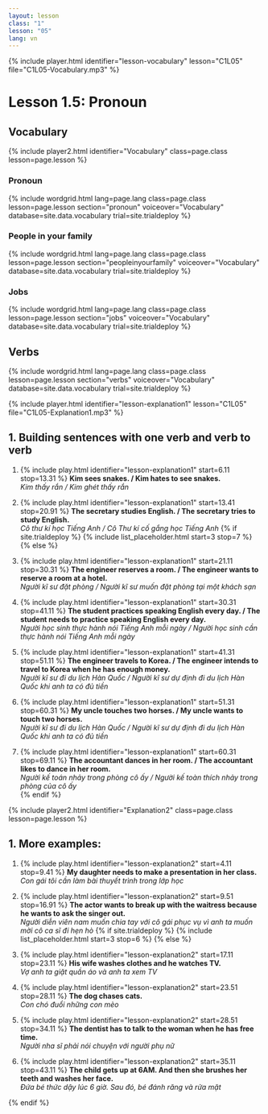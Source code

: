 ```yaml
---
layout: lesson
class: "1"
lesson: "05"
lang: vn
---
```




{% include player.html identifier="lesson-vocabulary" lesson="C1L05" file="C1L05-Vocabulary.mp3" %}
# Lesson 1.5: Pronoun 


## Vocabulary 

{% include player2.html identifier="Vocabulary" class=page.class lesson=page.lesson %}

### Pronoun  

{% include wordgrid.html lang=page.lang
		class=page.class 
		lesson=page.lesson 
		section="pronoun"
		voiceover="Vocabulary" 
		database=site.data.vocabulary 
		trial=site.trialdeploy %}



### People in your family 

{% include wordgrid.html lang=page.lang
		class=page.class 
		lesson=page.lesson 
		section="peopleinyourfamily"
		voiceover="Vocabulary" 
		database=site.data.vocabulary 
		trial=site.trialdeploy %}


### Jobs 

{% include wordgrid.html lang=page.lang
		class=page.class 
		lesson=page.lesson 
		section="jobs"
		voiceover="Vocabulary" 
		database=site.data.vocabulary 
		trial=site.trialdeploy %}




## Verbs

{% include wordgrid.html lang=page.lang
		class=page.class 
		lesson=page.lesson 
		section="verbs"
		voiceover="Vocabulary" 
		database=site.data.vocabulary 
		trial=site.trialdeploy %}



{% include player.html identifier="lesson-explanation1" lesson="C1L05" file="C1L05-Explanation1.mp3" %}

## 1. Building sentences with one verb and verb to verb

1. {% include play.html identifier="lesson-explanation1" start=6.11 stop=13.31 %} **Kim sees snakes. / Kim hates to see snakes.**  
*Kim thấy rắn / Kim ghét thấy rắn*  
  
2. {% include play.html identifier="lesson-explanation1" start=13.41 stop=20.91 %} **The secretary studies English. / The secretary tries to study English.**   
*Cô thư kí học Tiếng Anh / Cô Thư kí cố gắng học Tiếng Anh*
{% if site.trialdeploy %}
	{% include list_placeholder.html start=3 stop=7 %}
	{% else %}

3. {% include play.html identifier="lesson-explanation1" start=21.11 stop=30.31 %} **The engineer reserves a room. / The engineer wants to reserve a room at a hotel.**   
*Người kĩ sư đặt phòng / Người kĩ sư muốn đặt phòng tại một khách sạn*


4. {% include play.html identifier="lesson-explanation1" start=30.31 stop=41.11 %} **The student practices speaking English every day. / The student needs to practice speaking English every day.**  
 *Người học sinh thực hành nói Tiếng Anh mỗi ngày / Người học sinh  cần thực hành nói Tiếng Anh mỗi ngày*

5. {% include play.html identifier="lesson-explanation1" start=41.31 stop=51.11 %} **The engineer travels to Korea. / The engineer intends to travel to Korea when he has enough money.**   
*Người kĩ sư đi du lịch Hàn Quốc / Người kĩ sư dự định đi du lịch Hàn Quốc khi anh ta có đủ tiền*

6. {% include play.html identifier="lesson-explanation1" start=51.31 stop=60.31 %} **My uncle touches two horses. / My uncle wants to touch two horses.**   
*Người kĩ sư đi du lịch Hàn Quốc / Người kĩ sư dự định đi du lịch Hàn Quốc khi anh ta có đủ tiền*

7. {% include play.html identifier="lesson-explanation1" start=60.31 stop=69.11 %} **The accountant dances in her room. / The accountant likes to dance in her room.**   
*Người kế toán nhảy trong phòng cô ấy / Người kế toàn thích nhảy trong phòng của cô ấy*  
{% endif %}


{% include player2.html identifier="Explanation2" class=page.class lesson=page.lesson %}

## 1. More examples: 

1. {% include play.html identifier="lesson-explanation2" start=4.11 stop=9.41 %} **My daughter needs to make a presentation in her class.**   
*Con gái tôi cần làm bài thuyết trình trong lớp học*

2. {% include play.html identifier="lesson-explanation2" start=9.51 stop=16.91 %} **The actor wants to break up with the waitress because he wants to ask the singer out.**   
*Người diễn viên nam muốn chia tay với cô gái phục vụ vì anh ta muốn mời cô ca sĩ đi hẹn hò*
{% if site.trialdeploy %}
	{% include list_placeholder.html start=3 stop=6 %}
	{% else %}
	
3. {% include play.html identifier="lesson-explanation2" start=17.11 stop=23.11 %} **His wife washes clothes and he watches TV.**  
 *Vợ anh ta giặt quần áo và anh ta xem TV*

4. {% include play.html identifier="lesson-explanation2" start=23.51 stop=28.11 %} **The dog chases cats.**  
 *Con chó đuổi những con mèo*

5. {% include play.html identifier="lesson-explanation2" start=28.51 stop=34.11 %} **The dentist has to talk to the woman when he has free time.**   
*Người nha sĩ phải nói chuyện với người phụ nữ*

6. {% include play.html identifier="lesson-explanation2" start=35.11 stop=43.11 %} **The child gets up at 6AM. And then she brushes her teeth and washes her face.**  
*Đứa bé thức dậy lúc 6 giờ. Sau đó, bé đánh răng và rửa mặt*

{% endif %}

